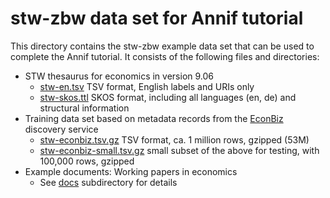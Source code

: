 # stw-zbw data set for Annif tutorial

This directory contains the stw-zbw example data set that can be
used to complete the Annif tutorial. It consists of the following files and
directories:

* STW thesaurus for economics in version 9.06
  * [stw-en.tsv](stw-en.tsv) TSV format, 
    English labels and URIs only
  * [stw-skos.ttl](stw-skos.ttl) SKOS
    format, including all languages (en, de) and structural information
* Training data set based on metadata records from the [EconBiz](https://www.econbiz.de) discovery
  service
  * [stw-econbiz.tsv.gz](stw-econbiz.tsv.gz) TSV format,
    ca. 1 million rows, gzipped (53M)
  * [stw-econbiz-small.tsv.gz](stw-econbiz-small.tsv.gz) small subset of the above for testing, with 100,000 rows, gzipped
* Example documents: Working papers in economics
  * See [docs](docs) subdirectory for details


